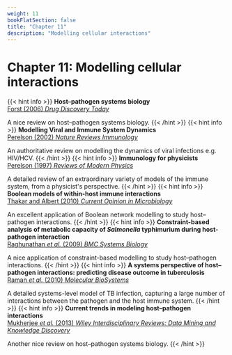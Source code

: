 ```yaml
---
weight: 11
bookFlatSection: false
title: "Chapter 11"
description: "Modelling cellular interactions"
---
```


# Chapter 11: Modelling cellular interactions

{{< hint info >}}
**Host&ndash;pathogen systems biology**   
[Forst (2006) _Drug Discovery Today_](http://doi.org/10.1016/S1359-6446(05)03735-9)

A nice review on host&ndash;pathogen systems biology.
{{< /hint >}}
{{< hint info >}}
**Modelling Viral and Immune System Dynamics**   
[Perelson (2002) _Nature Reviews Immunology_](http://doi.org/10.1038/nri700)

An authoritative review on modelling the dynamics of viral infections e.g. HIV/HCV.
{{< /hint >}}
{{< hint info >}}
**Immunology for physicists**   
[Perelson (1997) _Reviews of Modern Physics_](http://doi.org/10.1103/RevModPhys.69.1219)

A detailed review of an extraordinary variety of models of the immune system, from a physicist's perspective.
{{< /hint >}}
{{< hint info >}}
**Boolean models of within-host immune interactions**   
[Thakar and Albert (2010) _Current Opinion in Microbiology_](http://doi.org/10.1016/j.mib.2010.04.003)

An excellent application of Boolean network modelling to study host&ndash;pathogen interactions.
{{< /hint >}}
{{< hint info >}}
**Constraint-based analysis of metabolic capacity of _Salmonella_ typhimurium during host-pathogen interaction**   
[Raghunathan _et al._ (2009) _BMC Systems Biology_](http://doi.org/10.1186/1752-0509-3-38)

A nice application of constraint-based modelling to study host&ndash;pathogen interactions.
{{< /hint >}}
{{< hint info >}}
**A systems perspective of host&ndash;pathogen interactions: predicting disease outcome in tuberculosis**   
[Raman _et al._ (2010) _Molecular BioSystems_](http://doi.org/10.1039/b912129c)

A detailed systems-level model of TB infection, capturing a large number of interactions between the pathogen and the host immune system.
{{< /hint >}}
{{< hint info >}}
**Current trends in modeling host&ndash;pathogen interactions**   
[Mukherjee _et al._ (2013) _Wiley Interdisciplinary Reviews: Data Mining and Knowledge Discovery_](http://doi.org/10.1002/widm.1085)

Another nice review on host&ndash;pathogen systems biology.
{{< /hint >}}
